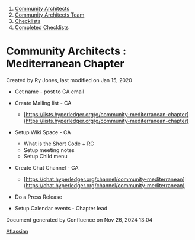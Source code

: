 1. [Community Architects](index.html)
2. [Community Architects Team](Community-Architects-Team_20545564.html)
3. [Checklists](Checklists_20560801.html)
4. [Completed Checklists](Completed-Checklists_20560928.html)

# Community Architects : Mediterranean Chapter

Created by Ry Jones, last modified on Jan 15, 2020

- Get name - post to CA email
  
- Create Mailing list - CA
  
  - [https://lists.hyperledger.org/g/community-mediterranean-chapter](https://lists.hyperledger.org/g/community-mediterranean-chapter)
- Setup Wiki Space - CA
  
  - What is the Short Code + RC
  - Setup meeting notes
  - Setup Child menu
- Create Chat Channel - CA
  
  - [https://chat.hyperledger.org/channel/community-mediterranean](https://chat.hyperledger.org/channel/community-mediterranean)
- Do a Press Release
- Setup Calendar events - Chapter lead

Document generated by Confluence on Nov 26, 2024 13:04

[Atlassian](http://www.atlassian.com/)
